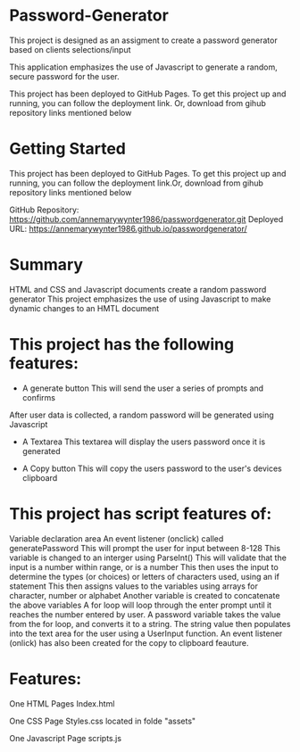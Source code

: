 # Password-Generator
This project is designed as an assigment to create a password generator based on clients selections/input

This application emphasizes the use of Javascript to generate a random, secure password for the user.

This project has been deployed to GitHub Pages. 
To get this project up and running, you can follow the deployment link. Or, download from gihub repository links mentioned below

# Getting Started
This project has been deployed to GitHub Pages. To get this project up and running, you can follow the deployment link.Or, download from gihub repository links mentioned below

GitHub Repository: https://github.com/annemarywynter1986/passwordgenerator.git
Deployed URL: https://annemarywynter1986.github.io/passwordgenerator/


# Summary
HTML and CSS and Javascript documents create a random password generator
This project emphasizes the use of using Javascript to make dynamic changes to an HMTL document

# This project has the following features:
* A generate button
This will send the user a series of prompts and confirms

After user data is collected, a random password will be generated using Javascript
* A Textarea
This textarea will display the users password once it is generated

* A Copy button
This will copy the users password to the user's devices clipboard

# This project has script features of:
Variable declaration area
An event listener (onclick) called generatePassword
This will prompt the user for input between 8-128
This variable is changed to an interger using ParseInt()
This will validate that the input is a number within range, or is a number
This then uses the input to determine the types (or choices) or letters of characters used, using an if statement
This then assigns values to the variables using arrays for character, number or alphabet
Another variable is created to concatenate the above variables
A for loop will loop through the enter prompt until it reaches the number entered by user.
A password variable takes the value from the for loop, and converts it to a string.
The string value then populates into the text area for the user using a UserInput function.
An event listener (onlick) has also been created for the copy to clipboard feauture.

# Features:
One HTML Pages
Index.html

One CSS Page
Styles.css located in folde "assets"

One Javascript Page
scripts.js 